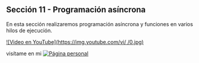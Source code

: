 ## Sección 11 - Programación asíncrona

En esta sección realizaremos programación asíncrona y funciones en varios hilos de ejecución.


[![Video en YouTube](https://img.youtube.com/vi/    /0.jpg)](https://www.youtube.com/watch?v=  )

visítame en mi 
[![Página personal](https://img.shields.io/badge/-pagina_personal-blue)](https://edwinsaul.com)
 

